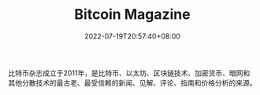 ﻿---
weight: 
title: "Bitcoin Magazine"
description: "比特币杂志成立于2011年，是比特币、以太坊、区块链技术、加密货币、暗网和其他分散技术的最古老、最受信赖的新闻、见解、评论、指南和价格分析的来源。"
date: 2022-07-19T20:57:40+08:00
lastmod: 2022-07-19T11:12:40+08:00
draft: false
authors: ["Cindy"]
featuredImage: "bitcoin-magazine.png"
link: "https://bitcoinmagazine.com/"
tags: ["元宇宙资讯","Bitcoin Magazine"]
categories: ["navigation"]
navigation: ["元宇宙资讯"]
lightgallery: true
toc: true
pinned: false
recommend: false
recommend1: false
---
比特币杂志成立于2011年，是比特币、以太坊、区块链技术、加密货币、暗网和其他分散技术的最古老、最受信赖的新闻、见解、评论、指南和价格分析的来源。
